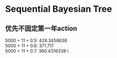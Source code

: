 # Sequential Bayesian Tree

## 优先不固定第一年action


5000 + 11 + 0.5: 428.3458638 \
5000 + 11 + 0.6: 371.717 \
5000 + 11 + 0.7: 360.4316338 \
